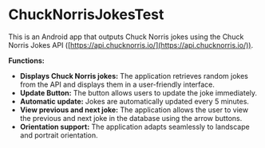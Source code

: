 # ChuckNorrisJokesTest
This is an Android app that outputs Chuck Norris jokes using the Chuck Norris Jokes API ([https://api.chucknorris.io/](https://api.chucknorris.io/)).

**Functions:**

* **Displays Chuck Norris jokes:** The application retrieves random jokes from the API and displays them in a user-friendly interface.
* **Update Button:** The button allows users to update the joke immediately.
* **Automatic update:** Jokes are automatically updated every 5 minutes.
* **View previous and next joke:** The application allows the user to view the previous and next joke in the database using the arrow buttons.
* **Orientation support:** The application adapts seamlessly to landscape and portrait orientation.
